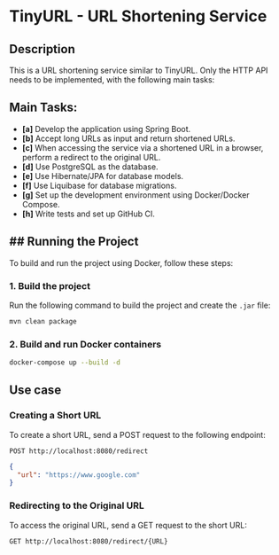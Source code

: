 # TinyURL - URL Shortening Service

## Description

This is a URL shortening service similar to TinyURL. Only the HTTP API needs to be implemented, with the following main tasks:

## Main Tasks:

- **[a]** Develop the application using Spring Boot.
- **[b]** Accept long URLs as input and return shortened URLs.
- **[c]** When accessing the service via a shortened URL in a browser, perform a redirect to the original URL.
- **[d]** Use PostgreSQL as the database.
- **[e]** Use Hibernate/JPA for database models.
- **[f]** Use Liquibase for database migrations.
- **[g]** Set up the development environment using Docker/Docker Compose.
- **[h]** Write tests and set up GitHub CI.

## ## Running the Project

To build and run the project using Docker, follow these steps:

### 1. Build the project
Run the following command to build the project and create the `.jar` file:

```bash
mvn clean package
```
### 2. Build and run Docker containers
```bash
docker-compose up --build -d
```

## Use case

### Creating a Short URL

To create a short URL, send a POST request to the following endpoint:

```http request 
POST http://localhost:8080/redirect
```

```json
{
  "url": "https://www.google.com"
}
```

### Redirecting to the Original URL

To access the original URL, send a GET request to the short URL:

```http request
GET http://localhost:8080/redirect/{URL}
```